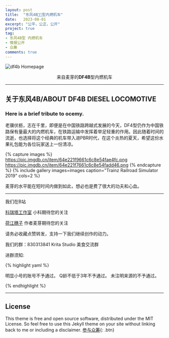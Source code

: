 ```yaml
---
layout: post
title:  "东风4B🍉🍊型内燃机车"
date:   2023-08-01
excerpt: "公平，公正，公开"
project: true
tag:
- 东风4B型 内燃机车
- 情报公开
- 众筹
comments: true
---
```


![df4b Homepage](https://pic.imgdb.cn/item/64e21a27661c6c8e54db968f.png)    
   
<center>来自麦芽的<b>DF4B</b>型内燃机车</center>


--- 
## 关于东风4B/ABOUT DF4B DIESEL LOCOMOTIVE
### Here is a brief tribute to ocemy.
老骥伏枥，志在千里，即便是在中国铁路跨越式发展的今天，DF4型仍作为中国铁路保有量最大的内燃机车，在铁路运输中发挥着举足轻重的作用。因此随着时间的流逝，也选择将这个经典的机车带入进PBR时代，在这个炎热的夏天，希望这份水果礼包能为各位玩家送上一份清凉。

{% capture images %}
	https://pic.imgdb.cn/item/64e221f9661c6c8e54fae4fc.png
	https://pic.imgdb.cn/item/64e221f7661c6c8e54fadd46.png
{% endcapture %}
{% include gallery images=images caption="Trainz Railroad Simulator 2019" cols=2  %}

麦芽的水平能在短时间内做到如此，想必也是费了很大的功夫和心血。












---

我们在B站

[科瑞塔工作室](https://space.bilibili.com/890619)  小科期待您的关注

[荷江穗子](https://space.bilibili.com/431645159)  作者麦芽期待您的关注   

请务必收藏点赞转发，支持一下我们继续创作的动力。

我们的群：830313841  Krita Studio 美食交流群

进群须知:

{% highlight yaml %}

明显小号的账号不予通过。
Q龄不低于3年不予通过。
未注明来源的不予通过。

{% endhighlight %}

---

## License

This theme is free and open source software, distributed under the MIT License. So feel free to use this Jekyll theme on your site without linking back to me or including a disclaimer.
[参与众筹](https://github.com/TaylanTatli/Moon){: .btn}